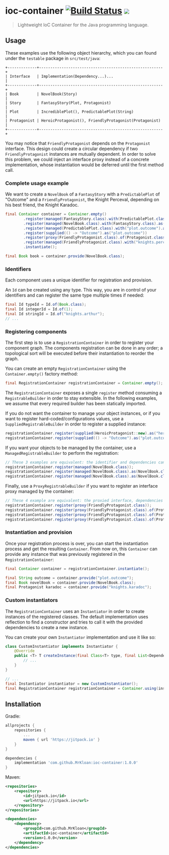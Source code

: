 # ioc-container [![Build Status](https://travis-ci.org/MrKloan/ioc-container.svg?branch=master)](https://travis-ci.org/MrKloan/ioc-container) [![](https://jitpack.io/v/MrKloan/ioc-container.svg)](https://jitpack.io/#MrKloan/ioc-container)
> Lightweight IoC Container for the Java programming language.

## Usage

These examples use the following object hierarchy, which you can found under the `testable` package in `src/test/java`:

    +-------------+-------------------------------------------------------+
    | Interface   | Implementation(Dependency...)...                      |
    +-------------+-------------------------------------------------------+
    | Book        | NovelBook(Story)                                      |
    | Story       | FantasyStory(Plot, Protagonist)                       |
    | Plot        | IncrediblePlot(), PredictablePlot(String)             |
    | Protagonist | HeroicProtagonist(), FriendlyProtagonist(Protagonist) |
    +-------------+-------------------------------------------------------+

You may notice that `FriendlyProtagonist` depends on the `Protagonist` interface. This design could create a circular
dependency if two `FriendlyProtagonist` instances are mutually dependent. In order to solve this problem, we could
inject an interface proxy instead of a concrete implementation, whose instantiation would be deferred until the first 
method call.

### Complete usage example

We want to create a `NovelBook` of a `FantasyStory` with a `PredictablePlot` of "Outcome" and a `FriendlyProtagonist`,
the Knight Perceval, depending on his best friend, the Knight Karadoc.

```java
final Container container = Container.empty()
        .register(managed(FantasyStory.class).with(PredictablePlot.class, "knights.perceval").as(FantasyStory.class))
        .register(managed(NovelBook.class).with(FantasyStory.class).as(NovelBook.class))
        .register(managed(PredictablePlot.class).with("plot.outcome").as(PredictablePlot.class))
        .register(supplied(() -> "Outcome").as("plot.outcome"))
        .register(proxy(FriendlyProtagonist.class).of(Protagonist.class).with("knights.karadoc").as("knights.perceval"))
        .register(managed(FriendlyProtagonist.class).with("knights.perceval").as("knights.karadoc"))
        .instantiate();

final Book book = container.provide(NovelBook.class);
```

### Identifiers

Each component uses a unique identifier for registration and provision. 

An `Id` can be created using any type. This way, you are in control of your identifiers and can register the same type 
multiple times if needed:

```java
final Id typeId = Id.of(Book.class);
final Id integerId = Id.of(1);
final Id stringId = Id.of("knights.arthur");
// ...
```

### Registering components

The first step is to use a `RegistrationContainer` in order to register your component graph. The components registration 
can be done in any order; a topological sort will be executed before their instantiation to reorder the graph.

You can create an empty `RegistrationContainer` using the `Container.empty()` factory method:

```java
final RegistrationContainer registrationContainer = Container.empty();
```

The `RegistrationContainer` exposes a single `register` method consuming a `RegistrableBuilder` in order to stay extensible.
In the following examples, we assume that every required builder has been statically imported.

If you do not want the container to manage your object instances, or if you want to register hard-coded/configurations
values, use a `SuppliedRegistrableBuilder` in order to register a supplied instance:

```java
registrationContainer.register(supplied(HeroicProtagonist::new).as("hero"));
registrationContainer.register(supplied(() -> "Outcome").as("plot.outcome"));
```

If you want your objects to be managed by the container, use a `ManagedRegistrableBuilder` to perform the registration:

```java
// These 3 examples are equivalent: the identifier and dependencies can be inferred by the container.
registrationContainer.register(managed(NovelBook.class));
registrationContainer.register(managed(NovelBook.class).as(NovelBook.class));
registrationContainer.register(managed(NovelBook.class).as(NovelBook.class).with(Story.class));
```

Finally, use a `ProxyRegistrableBuilder` if you want to register an interface proxy managed by the container: 

```java
// These 4 example are equivalent: the proxied interface, dependencies and identifier can be inferred by the container.
registrationContainer.register(proxy(FriendlyProtagonist.class));
registrationContainer.register(proxy(FriendlyProtagonist.class).of(Protagonist.class));
registrationContainer.register(proxy(FriendlyProtagonist.class).of(Protagonist.class).with(Protagonist.class));
registrationContainer.register(proxy(FriendlyProtagonist.class).of(Protagonist.class).with(Protagonist.class).as(FriendlyProtagnosit.class));
```

### Instantiation and provision

Once your registration process is over, you can start the instantiation process and get the resulting `Container`.
From now on, this `Container` can provide any instance that was previously registered in the `RegistrationContainer`:

```java
final Container container = registrationContainer.instantiate();

final String outcome = container.provide("plot.outcome");
final Book novelBook = container.provide(NovelBook.class);
final Protagonist karadoc = container.provide("knights.karadoc");
```

### Custom instantiators

The `RegistrationContainer` uses an `Instantiator` in order to create instances of the registered classes.
The default implementation uses reflection to find a constructor and tries to call it with the provided dependencies to 
create a new instance.

You can create your own `Instantiator` implementation and use it like so:

```java
class CustomInstantiator implements Instantiator {
    @Override
    public <T> T createInstance(final Class<T> type, final List<Dependency> dependencies) {
        // ...
    }
}

// ...
final Instantiator instantiator = new CustomInstantiator();
final RegistrationContainer registrationContainer = Container.using(instantiator);
```

## Installation

Gradle:
```groovy
allprojects {
	repositories {
		...
		maven { url 'https://jitpack.io' }
	}
}

dependencies {
	implementation 'com.github.MrKloan:ioc-container:1.0.0'
}
```

Maven:
```xml
<repositories>
	<repository>
		<id>jitpack.io</id>
		<url>https://jitpack.io</url>
	</repository>
</repositories>

<dependencies>
	<dependency>
		<groupId>com.github.MrKloan</groupId>
		<artifactId>ioc-container</artifactId>
		<version>1.0.0</version>
	</dependency>
</dependencies>
```